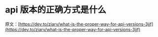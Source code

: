 # api 版本的正确方式是什么

原文：[https://dev.to/ziarv/what-is-the-proper-way-for-api-versions-3jjf](https://dev.to/ziarv/what-is-the-proper-way-for-api-versions-3jjf)